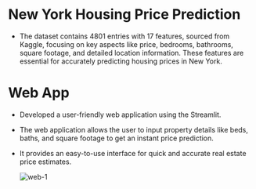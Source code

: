 # New York Housing Price Prediction

- The dataset contains 4801 entries with 17 features, sourced from Kaggle, focusing on key aspects like price, bedrooms, bathrooms, square footage, and detailed location information. These features are essential for accurately predicting housing prices in New York.

# Web App

- Developed a user-friendly web application using the Streamlit.
- The web application allows the user to input property details like beds, baths, and square footage to get an instant price prediction.
- It provides an easy-to-use interface for quick and accurate real estate price estimates.

  ![web-1](https://github.com/Ra-svg/UMBC-DATA606-Capstone/assets/65843488/278a7bd7-0c3a-46fe-8ce4-516c2e725c18)
